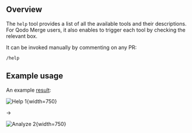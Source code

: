 ## Overview

The `help` tool provides a list of all the available tools and their descriptions.
For Qodo Merge users, it also enables to trigger each tool by checking the relevant box.

It can be invoked manually by commenting on any PR:

```
/help
```

## Example usage

An example [result](https://github.com/Codium-ai/pr-agent/pull/546#issuecomment-1868524805):

![Help 1](https://codium.ai/images/pr_agent/help1.png){width=750}

&rarr;

![Analyze 2](https://codium.ai/images/pr_agent/help2.png){width=750}

